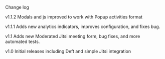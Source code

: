 Change log

v1.1.2 Modals and js improved to work with Popup activities format

v1.1.1 Adds new analytics indicators, improves configuration, and fixes bug.

v1.1 Adds new Moderated Jitsi meeting form, bug fixes, and more automated tests.

v1.0 Initial releases including Deft and simple Jitsi integration
